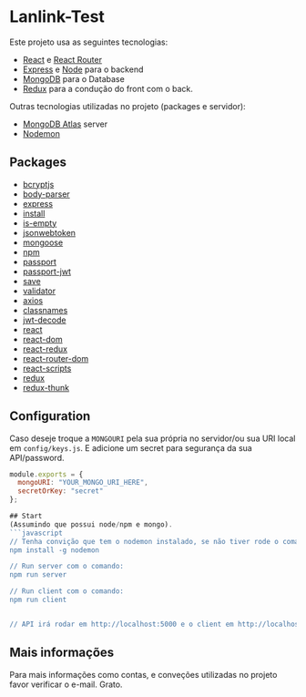 # Lanlink-Test


Este projeto usa as seguintes tecnologias:
- [React](https://reactjs.org) e [React Router](https://reacttraining.com/react-router/)
- [Express](http://expressjs.com/) e [Node](https://nodejs.org/en/) para o backend
- [MongoDB](https://www.mongodb.com/) para o Database
- [Redux](https://redux.js.org/basics/usagewithreact) para a condução do front com o back.

Outras tecnologias utilizadas no projeto (packages e servidor):
- [MongoDB Atlas](https://www.mongodb.com/cloud) server
- [Nodemon](https://nodemon.io/)

## Packages

- [bcryptjs](https://www.npmjs.com/package/bcryptjs)
- [body-parser](https://www.npmjs.com/package/body-parser)
- [express](https://www.npmjs.com/package/express)
- [install](https://www.npmjs.com/package/install)
- [is-empty](https://www.npmjs.com/package/is-empty)
- [jsonwebtoken](https://www.npmjs.com/package/jsonwebtoken)
- [mongoose](https://www.npmjs.com/package/mongoose)
- [npm](https://www.npmjs.com/package/npm)
- [passport](https://www.npmjs.com/package/bbody-parser)
- [passport-jwt](https://www.npmjs.com/package/passport-jwt)
- [save](https://www.npmjs.com/package/save)
- [validator](https://www.npmjs.com/package/validator)
- [axios](https://www.npmjs.com/package/axios)
- [classnames](https://www.npmjs.com/package/classnames)
- [jwt-decode](https://www.npmjs.com/package/jwt-decode)
- [react](https://www.npmjs.com/package/react)
- [react-dom](https://www.npmjs.com/package/react-dom)
- [react-redux](https://www.npmjs.com/package/react-redux)
- [react-router-dom](https://www.npmjs.com/package/react-router-dom)
- [react-scripts](https://www.npmjs.com/package/react-scripts)
- [redux](https://www.npmjs.com/package/redux)
- [redux-thunk](https://www.npmjs.com/package/bbody-parser)

## Configuration

Caso deseje troque a `MONGOURI` pela sua própria no servidor/ou sua URI local em `config/keys.js`. E adicione um secret para segurança da sua API/password.

```javascript
module.exports = {
  mongoURI: "YOUR_MONGO_URI_HERE",
  secretOrKey: "secret"
};

## Start
(Assumindo que possui node/npm e mongo).
```javascript
// Tenha convição que tem o nodemon instalado, se não tiver rode o comando:
npm install -g nodemon

// Run server com o comando:
npm run server

// Run client com o comando:
npm run client


// API irá rodar em http://localhost:5000 e o client em http://localhost:3000
```

## Mais informações

Para mais informações como contas, e conveções utilizadas no projeto favor verificar o e-mail. Grato.




